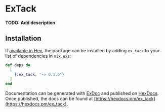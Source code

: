# ExTack

**TODO: Add description**

## Installation

If [available in Hex](https://hex.pm/docs/publish), the package can be installed
by adding `ex_tack` to your list of dependencies in `mix.exs`:

```elixir
def deps do
  [
    {:ex_tack, "~> 0.1.0"}
  ]
end
```

Documentation can be generated with [ExDoc](https://github.com/elixir-lang/ex_doc)
and published on [HexDocs](https://hexdocs.pm). Once published, the docs can
be found at [https://hexdocs.pm/ex_tack](https://hexdocs.pm/ex_tack).

